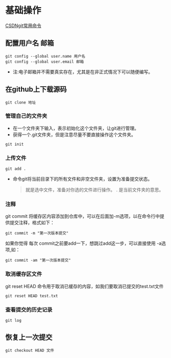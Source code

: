 # 基础操作
[CSDNgit常用命令](https://blog.csdn.net/qtiao/article/details/97783243#:~:text=Git%20%E5%9F%BA%E6%9C%AC%E6%8C%87%E4%BB%A4%E7%9A%84%E4%BD%BF%E7%94%A8%201%20git%20config%20%EF%BC%9A%E9%85%8D%E7%BD%AE%E4%BF%A1%E6%81%AF%202%20git,7%20git%20rm%20%EF%BC%9A%E5%88%A0%E9%99%A4%E5%91%BD%E4%BB%A4%208%20git%20mv%20%EF%BC%9A%E7%A7%BB%E5%8A%A8%E6%88%96%E9%87%8D%E5%91%BD%E5%90%8D%E5%91%BD%E4%BB%A4)
## 配置用户名 邮箱
``` git
git config --global user.name 用户名
git config --global user.email 邮箱
```
* 注:电子邮箱并不需要真实存在，尤其是在非正式情况下可以随便编写。
## 在github上下载源码
```git
git clone 地址
```
### 管理自己的文件夹
* 在一个文件夹下输入，表示初始化这个文件夹，让git进行管理。
* 获得一个.git文件夹，但是注意尽量不要直接操作这个文件夹。
```git
git init
```
### 上传文件
```git
git add .
```
* 命令git将当前目录下的所有文件和非空文件夹，设置为准备提交状态。
  >就是选中文件，准备对你选的文件进行操作。
  >. 是当前文件夹的意思。
### 注释
git commit 将缓存区内容添加到仓库中，可以在后面加-m选项，以在命令行中提供提交注释，格式如下：
```git
git commit -m "第一次版本提交"
```
如果你觉得 每次 commit之前要add一下，想跳过add这一步，可以直接使用 -a选项,如：
```git
git commit -am "第一次版本提交"
```
### 取消缓存区文件
git reset HEAD 命令用于取消已缓存的内容，如我们要取消已提交的test.txt文件
```git
git reset HEAD test.txt
```
### 查看提交的历史记录
```git
git log
```
## 恢复上一次提交
```git
git checkout HEAD 文件
```